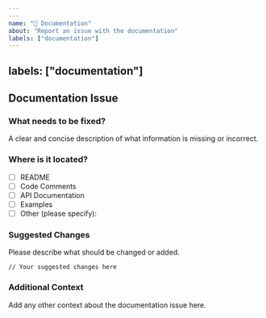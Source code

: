```yaml
---
---
name: "📖 Documentation"
about: "Report an issue with the documentation"
labels: ["documentation"]
---
```

labels: ["documentation"]
---

## Documentation Issue

### What needs to be fixed?
A clear and concise description of what information is missing or incorrect.

### Where is it located?
- [ ] README
- [ ] Code Comments
- [ ] API Documentation
- [ ] Examples
- [ ] Other (please specify):

### Suggested Changes
Please describe what should be changed or added.

```suggestion
// Your suggested changes here
```

### Additional Context
Add any other context about the documentation issue here.
